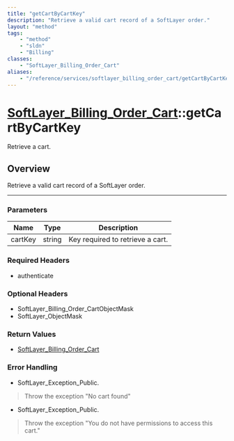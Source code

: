 ```yaml
---
title: "getCartByCartKey"
description: "Retrieve a valid cart record of a SoftLayer order."
layout: "method"
tags:
    - "method"
    - "sldn"
    - "Billing"
classes:
    - "SoftLayer_Billing_Order_Cart"
aliases:
    - "/reference/services/softlayer_billing_order_cart/getCartByCartKey"
---
```

# [SoftLayer_Billing_Order_Cart](/reference/services/SoftLayer_Billing_Order_Cart)::getCartByCartKey


Retrieve a cart.


## Overview 
Retrieve a valid cart record of a SoftLayer order. 

-----

### Parameters 
|Name | Type | Description |
| --- | --- | --- |
|cartKey| string| Key required to retrieve a cart.|


### Required Headers
* authenticate


### Optional Headers
* SoftLayer_Billing_Order_CartObjectMask
* SoftLayer_ObjectMask

### Return Values
* <a href='/reference/datatypes/SoftLayer_Billing_Order_Cart'>SoftLayer_Billing_Order_Cart </a>



### Error Handling

* SoftLayer_Exception_Public. 

> Throw the exception "No cart found" 

* SoftLayer_Exception_Public. 

> Throw the exception "You do not have permissions to access this cart." 



